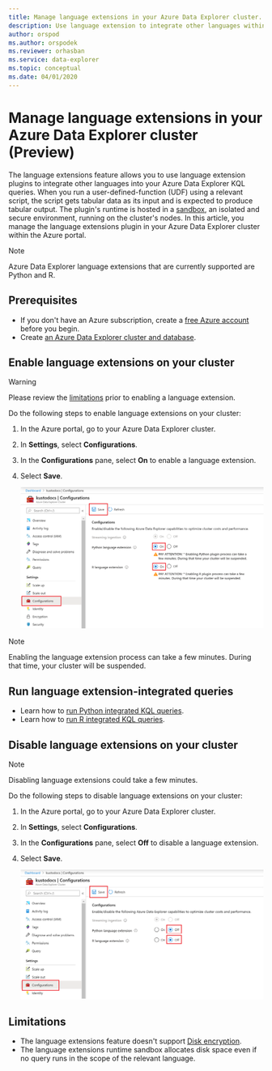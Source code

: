 ```yaml
---
title: Manage language extensions in your Azure Data Explorer cluster. 
description: Use language extension to integrate other languages within your Azure Data Explorer KQL queries. 
author: orspod
ms.author: orspodek
ms.reviewer: orhasban 
ms.service: data-explorer
ms.topic: conceptual
ms.date: 04/01/2020
---
```


# Manage language extensions in your Azure Data Explorer cluster (Preview)

The language extensions feature allows you to use language extension plugins to integrate other languages into your Azure Data Explorer KQL queries. When you run a user-defined-function (UDF) using a relevant script, the script gets tabular data as its input and is expected to produce tabular output. The plugin's runtime is hosted in a [sandbox](kusto/concepts/sandboxes.md), an isolated and secure environment, running on the cluster's nodes. In this article, you manage the language extensions plugin in your Azure Data Explorer cluster within the Azure portal.

> [!NOTE]
> Azure Data Explorer language extensions that are currently supported are Python and R.

## Prerequisites

* If you don't have an Azure subscription, create a [free Azure account](https://azure.microsoft.com/free/) before you begin.
* Create [an Azure Data Explorer cluster and database](create-cluster-database-portal.md).

## Enable language extensions on your cluster

> [!WARNING]
> Please review the [limitations](#limitations) prior to enabling a language extension.

Do the following steps to enable language extensions on your cluster:

1. In the Azure portal, go to your Azure Data Explorer cluster. 
1. In **Settings**, select **Configurations**. 
1. In the **Configurations** pane, select **On** to enable a language extension.
1. Select **Save**.
 
    ![language extension on](media/language-extensions/configurations-enable-extension.png)

> [!NOTE]
> Enabling the language extension process can take a few minutes. During that time, your cluster will be suspended.
 
## Run language extension-integrated queries

* Learn how to [run Python integrated KQL queries](kusto/query/pythonplugin.md).
* Learn how to [run R integrated KQL queries](kusto/query/rplugin.md). 

## Disable language extensions on your cluster

> [!NOTE]
> Disabling language extensions could take a few minutes.

Do the following steps to disable language extensions on your cluster:

1. In the Azure portal, go to your Azure Data Explorer cluster. 
1. In **Settings**, select **Configurations**. 
1. In the **Configurations** pane, select **Off** to disable a language extension.
1. Select **Save**.

    ![Language extension off](media/language-extensions/configurations-disable-extension.png)

## Limitations

* The language extensions feature doesn't support [Disk encryption](manage-cluster-security.md). 
* The language extensions runtime sandbox allocates disk space even if no query runs in the scope of the relevant language.

